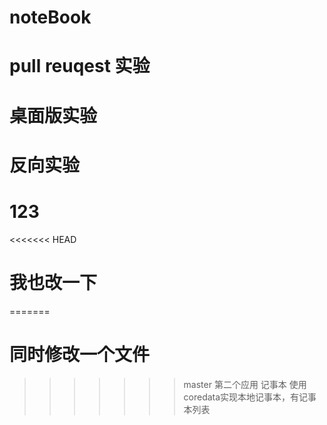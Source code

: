 # noteBook
# pull reuqest 实验
# 桌面版实验
# 反向实验
# 123
<<<<<<< HEAD
# 我也改一下
=======
# 同时修改一个文件
>>>>>>> master
第二个应用
记事本
使用coredata实现本地记事本，有记事本列表
